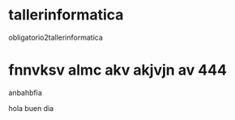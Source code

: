 # tallerinformatica
obligatorio2tallerinformatica

fnnvksv
almc akv
akjvjn av 
444
=======
anbahbfia

hola buen dia
